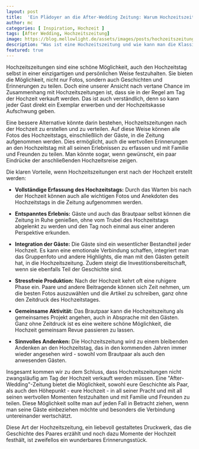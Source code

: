```yaml
---
layout: post
title:  'Ein Plädoyer an die After-Wedding Zeitung: Warum Hochzeitszeitungen oft zu früh erscheinen'
author: mc
categories: [ Inspiration, Hochzeit ]
tags: [After Wedding, Hochzeitszeitung]
image: https://blog.mellowlight.de/assets/images/posts/hochzeitszeitung-auf-tisch.webp
description: "Was ist eine Hochzeitszeitung und wie kann man die Klassische Hochzeitszeitung verbessern"
featured: true
---
```

Hochzeitszeitungen sind eine schöne Möglichkeit, auch den Hochzeitstag selbst in einer einzigartigen und persönlichen Weise festzuhalten. Sie bieten die Möglichkeit, nicht nur Fotos, sondern auch Geschichten und Erinnerungen zu teilen. Doch eine unserer Ansicht nach vertane Chance im Zusammenhang mit Hochzeitszeitungen ist, dass sie in der Regel am Tag der Hochzeit verkauft werden. Das ist auch verständlich, denn so kann jeder Gast direkt ein Exemplar erwerben und der Hochzeitskasse Aufschwung geben.

Eine bessere Alternative könnte darin bestehen, Hochzeitszeitungen nach der Hochzeit zu erstellen und zu verteilen. Auf diese Weise können alle Fotos des Hochzeitstags, einschließlich der Gäste, in die Zeitung aufgenommen werden. Dies ermöglicht, auch die wertvollen Erinnerungen an den Hochzeitstag mit all seinen Erlebnissen zu erfassen und mit Familie und Freunden zu teilen. Man könnte sogar, wenn gewünscht, ein paar Eindrücke der anschließenden Hochzeitsreise zeigen.

Die klaren Vorteile, wenn Hochzeitszeitungen erst nach der Hochzeit erstellt werden:

- **Vollständige Erfassung des Hochzeitstags:** Durch das Warten bis nach der Hochzeit können auch alle wichtigen Fotos und Anekdoten des Hochzeitstags in die Zeitung aufgenommen werden.

- **Entspanntes Erlebnis:** Gäste und auch das Brautpaar selbst können die Zeitung in Ruhe genießen, ohne vom Trubel des Hochzeitstags abgelenkt zu werden und den Tag noch einmal aus einer anderen Perspektive erkunden.

- **Integration der Gäste:** Die Gäste sind ein wesentlicher Bestandteil jeder Hochzeit. Es kann eine emotionale Verbindung schaffen, integriert man das Gruppenfoto und andere Highlights, die man mit den Gästen geteilt hat, in die Hochzeitszeitung. Zudem steigt die Investitionsbereitschaft, wenn sie ebenfalls Teil der Geschichte sind.

- **Stressfreie Produktion:** Nach der Hochzeit kehrt oft eine ruhigere Phase ein. Paare und andere Beitragende können sich Zeit nehmen, um die besten Fotos auszuwählen und die Artikel zu schreiben, ganz ohne den Zeitdruck des Hochzeitstages.

- **Gemeinsame Aktivität:** Das Brautpaar kann die Hochzeitszeitung als gemeinsames Projekt angehen, auch in Absprache mit den Gästen. Ganz ohne Zeitdruck ist es eine weitere schöne Möglichkeit, die Hochzeit gemeinsam Revue passieren zu lassen.

- **Sinnvolles Andenken:** Die Hochzeitszeitung wird zu einem bleibenden Andenken an den Hochzeitstag, das in den kommenden Jahren immer wieder angesehen wird - sowohl vom Brautpaar als auch den anwesenden Gästen.

Insgesamt kommen wir zu dem Schluss, dass Hochzeitszeitungen nicht zwangsläufig am Tag der Hochzeit verkauft werden müssen. Eine "After-Wedding"-Zeitung bietet die Möglichkeit, sowohl eure Geschichte als Paar, als auch den Höhepunkt - eure Hochzeit - in all seiner Pracht und mit all seinen wertvollen Momenten festzuhalten und mit Familie und Freunden zu teilen. Diese Möglichkeit sollte man auf jeden Fall in Betracht ziehen, wenn man seine Gäste einbeziehen möchte und besonders die Verbindung untereinander wertschätzt.

Diese Art der Hochzeitszeitung, ein liebevoll gestaltetes Druckwerk, das die Geschichte des Paares erzählt und noch dazu Momente der Hochzeit festhält, ist zweifellos ein wunderbares Erinnerungsstück.

